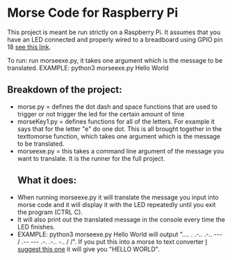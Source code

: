 <h1>Morse Code for Raspberry Pi</h1>

This project is meant be run strictly on a Raspberry Pi. It assumes that you have an LED connected and properly wired to a breadboard using GPIO pin 18 <a href="https://cdn.shopify.com/s/files/1/0176/3274/files/LEDs-BB400-1LED_bb_grande.png?6398700510979146820">see this link</a>.

To run: run morseexe.py, it takes one argument which is the message to be translated. EXAMPLE: python3 morseexe.py Hello World

<h2>Breakdown of the project:</h2>
<ul>
  <li>morse.py = defines the dot dash and space functions that are used to trigger or not trigger the led for the certain amount of time</li>
  <li>morseKey1.py = defines functions for all of the letters. For example it says that for the letter "e" do one dot. This is all brought together in the texttomorse function, which takes one argument which is the message to be translated.</li>
  <li>morseexe.py = this takes a command line argument of the message you want to translate. It is the runner for the full project.</li>

<h2>What it does:</h2>
  <li>When running morseexe.py it will translate the message you input into morse code and it will display it with the LED repeatedly until you exit the program (CTRL C).</li>
  <li>It will also print out the translated message in the console every time the LED finishes.</li>
  <li>EXAMPLE: python3 morseexe.py Hello World will output ".... . .-.. .-.. --- / .-- --- .-. .-.. -.. / /". If you put this into a morse to text converter <a href="https://morsecode.scphillips.com/translator.html">I suggest this one</a> it will give you "HELLO WORLD".</li>
